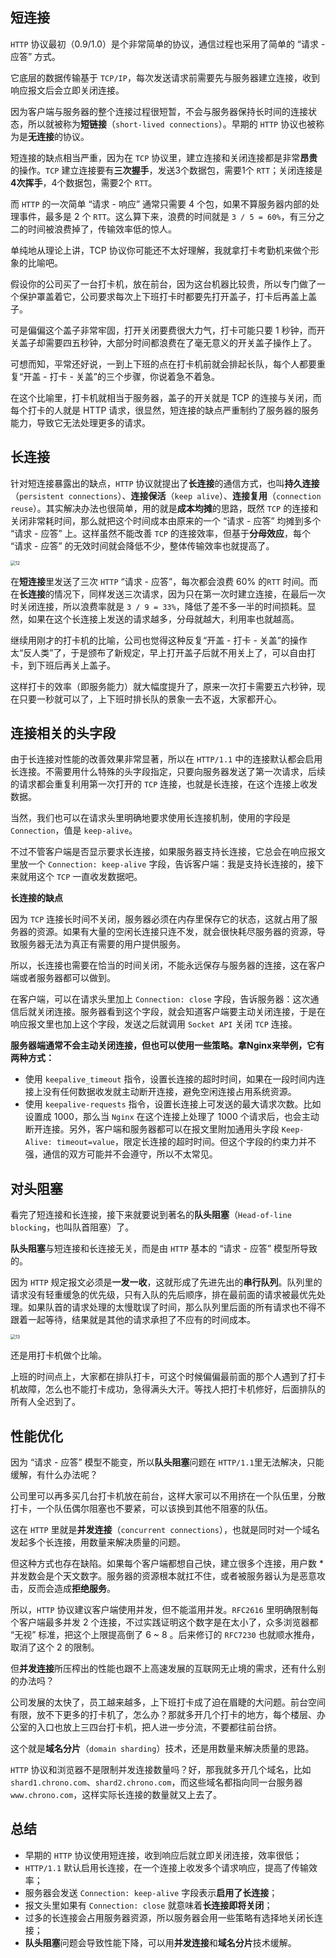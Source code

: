 ## 短连接

`HTTP` 协议最初（0.9/1.0）是个非常简单的协议，通信过程也采用了简单的 “请求 - 应答” 方式。

它底层的数据传输基于 `TCP/IP`，每次发送请求前需要先与服务器建立连接，收到响应报文后会立即关闭连接。

因为客户端与服务器的整个连接过程很短暂，不会与服务器保持长时间的连接状态，所以就被称为**短链接**（`short-lived connections`）。早期的 `HTTP` 协议也被称为是**无连接**的协议。

短连接的缺点相当严重，因为在 `TCP` 协议里，建立连接和关闭连接都是非常**昂贵**的操作。`TCP` 建立连接要有**三次握手**，发送3个数据包，需要1个 `RTT`；关闭连接是**4次挥手**，4个数据包，需要2个 `RTT`。

而 `HTTP` 的一次简单 “请求 - 响应” 通常只需要 4 个包，如果不算服务器内部的处理事件，最多是 2 个 `RTT`。这么算下来，浪费的时间就是 `3 / 5 = 60%`，有三分之二的时间被浪费掉了，传输效率低的惊人。



单纯地从理论上讲，TCP 协议你可能还不太好理解，我就拿打卡考勤机来做个形象的比喻吧。

假设你的公司买了一台打卡机，放在前台，因为这台机器比较贵，所以专门做了一个保护罩盖着它，公司要求每次上下班打卡时都要先打开盖子，打卡后再盖上盖子。

可是偏偏这个盖子非常牢固，打开关闭要费很大力气，打卡可能只要 1 秒钟，而开关盖子却需要四五秒钟，大部分时间都浪费在了毫无意义的开关盖子操作上了。

可想而知，平常还好说，一到上下班的点在打卡机前就会排起长队，每个人都要重复“开盖 - 打卡 - 关盖”的三个步骤，你说着急不着急。

在这个比喻里，打卡机就相当于服务器，盖子的开关就是 TCP 的连接与关闭，而每个打卡的人就是 HTTP 请求，很显然，短连接的缺点严重制约了服务器的服务能力，导致它无法处理更多的请求。



## 长连接

针对短连接暴露出的缺点，`HTTP` 协议就提出了**长连接**的通信方式，也叫**持久连接**（`persistent connections`）、**连接保活**（`keep alive`）、**连接复用**（`connection reuse`）。其实解决办法也很简单，用的就是**成本均摊**的思路，既然 `TCP` 的连接和关闭非常耗时间，那么就把这个时间成本由原来的一个 “请求 - 应答” 均摊到多个 “请求 - 应答” 上。这样虽然不能改善 `TCP` 的连接效率，但基于**分母效应**，每个 “请求 - 应答” 的无效时间就会降低不少，整体传输效率也就提高了。

<img src=".\assets\12.png" alt="12" style="zoom:50%;" />

在**短连接**里发送了三次 `HTTP` “请求 - 应答”，每次都会浪费 60% 的`RTT` 时间。而在**长连接**的情况下，同样发送三次请求，因为只在第一次时建立连接，在最后一次时关闭连接，所以浪费率就是 `3 / 9 = 33%`，降低了差不多一半的时间损耗。显然，如果在这个长连接上发送的请求越多，分母就越大，利用率也就越高。

继续用刚才的打卡机的比喻，公司也觉得这种反复“开盖 - 打卡 - 关盖”的操作太“反人类”了，于是颁布了新规定，早上打开盖子后就不用关上了，可以自由打卡，到下班后再关上盖子。

这样打卡的效率（即服务能力）就大幅度提升了，原来一次打卡需要五六秒钟，现在只要一秒就可以了，上下班时排长队的景象一去不返，大家都开心。



## 连接相关的头字段

由于长连接对性能的改善效果非常显著，所以在 `HTTP/1.1` 中的连接默认都会启用长连接。不需要用什么特殊的头字段指定，只要向服务器发送了第一次请求，后续的请求都会重复利用第一次打开的 `TCP` 连接，也就是长连接，在这个连接上收发数据。

当然，我们也可以在请求头里明确地要求使用长连接机制，使用的字段是 `Connection`，值是 `keep-alive`。

不过不管客户端是否显示要求长连接，如果服务器支持长连接，它总会在响应报文里放一个 `Connection: keep-alive` 字段，告诉客户端：我是支持长连接的，接下来就用这个 `TCP` 一直收发数据吧。

**长连接的缺点**

因为 `TCP` 连接长时间不关闭，服务器必须在内存里保存它的状态，这就占用了服务器的资源。如果有大量的空闲长连接只连不发，就会很快耗尽服务器的资源，导致服务器无法为真正有需要的用户提供服务。

所以，长连接也需要在恰当的时间关闭，不能永远保存与服务器的连接，这在客户端或者服务器都可以做到。

在客户端，可以在请求头里加上 `Connection: close` 字段，告诉服务器：这次通信后就关闭连接。服务器看到这个字段，就会知道客户端要主动关闭连接，于是在响应报文里也加上这个字段，发送之后就调用 `Socket API` 关闭 `TCP` 连接。

**服务器端通常不会主动关闭连接，但也可以使用一些策略。拿Nginx来举例，它有两种方式：**

- 使用 `keepalive_timeout` 指令，设置长连接的超时时间，如果在一段时间内连接上没有任何数据收发就主动断开连接，避免空闲连接占用系统资源。
- 使用 `keepalive-requests` 指令，设置长连接上可发送的最大请求次数。比如设置成 1000，那么当 `Nginx` 在这个连接上处理了 1000 个请求后，也会主动断开连接。另外，客户端和服务器都可以在报文里附加通用头字段 `Keep-Alive: timeout=value`，限定长连接的超时时间。但这个字段的约束力并不强，通信的双方可能并不会遵守，所以不太常见。



## 对头阻塞

看完了短连接和长连接，接下来就要说到著名的**队头阻塞**（`Head-of-line blocking`，也叫队首阻塞）了。

**队头阻塞**与短连接和长连接无关，而是由 `HTTP` 基本的 “请求 - 应答” 模型所导致的。

因为 `HTTP` 规定报文必须是**一发一收**，这就形成了先进先出的**串行队列**。队列里的请求没有轻重缓急的优先级，只有入队的先后顺序，排在最前面的请求被最优先处理。如果队首的请求处理的太慢耽误了时间，那么队列里后面的所有请求也不得不跟着一起等待，结果就是其他的请求承担了不应有的时间成本。

<img src=".\assets\13.png" alt="13" style="zoom: 50%;" />

还是用打卡机做个比喻。

上班的时间点上，大家都在排队打卡，可这个时候偏偏最前面的那个人遇到了打卡机故障，怎么也不能打卡成功，急得满头大汗。等找人把打卡机修好，后面排队的所有人全迟到了。



## 性能优化

因为 “请求 - 应答” 模型不能变，所以**队头阻塞**问题在 `HTTP/1.1`里无法解决，只能缓解，有什么办法呢？

公司里可以再多买几台打卡机放在前台，这样大家可以不用挤在一个队伍里，分散打卡，一个队伍偶尔阻塞也不要紧，可以该换到其他不阻塞的队伍。

这在 `HTTP` 里就是**并发连接**（`concurrent connections`），也就是同时对一个域名发起多个长连接，用数量来解决质量的问题。

但这种方式也存在缺陷。如果每个客户端都想自己快，建立很多个连接，用户数 * 并发数会是个天文数字。服务器的资源根本就扛不住，或者被服务器认为是恶意攻击，反而会造成**拒绝服务**。

所以，`HTTP` 协议建议客户端使用并发，但不能滥用并发。`RFC2616` 里明确限制每个客户端最多并发 2 个连接，不过实践证明这个数字是在太小了，众多浏览器都 “无视” 标准，把这个上限提高倒了 6 ~ 8 。后来修订的 `RFC7230` 也就顺水推舟，取消了这个 2 的限制。

但**并发连接**所压榨出的性能也跟不上高速发展的互联网无止境的需求，还有什么别的办法吗？

公司发展的太快了，员工越来越多，上下班打卡成了迫在眉睫的大问题。前台空间有限，放不下更多的打卡机了，怎么办？那就多开几个打卡的地方，每个楼层、办公室的入口也放上三四台打卡机，把人进一步分流，不要都往前台挤。

这个就是**域名分片**（`domain sharding`）技术，还是用数量来解决质量的思路。

`HTTP` 协议和浏览器不是限制并发连接数量吗？好，那我就多开几个域名，比如 `shard1.chrono.com`、`shard2.chrono.com`，而这些域名都指向同一台服务器 `www.chrono.com`，这样实际长连接的数量就又上去了。



## 总结

- 早期的 `HTTP` 协议使用短连接，收到响应后就立即关闭连接，效率很低；
- `HTTP/1.1` 默认启用长连接，在一个连接上收发多个请求响应，提高了传输效率；
- 服务器会发送 `Connection: keep-alive` 字段表示**启用了长连接**；
- 报文头里如果有 `Connection: close` 就意味着**长连接即将关闭**；
- 过多的长连接会占用服务器资源，所以服务器会用一些策略有选择地关闭长连接；
- **队头阻塞**问题会导致性能下降，可以用**并发连接**和**域名分片**技术缓解。





























